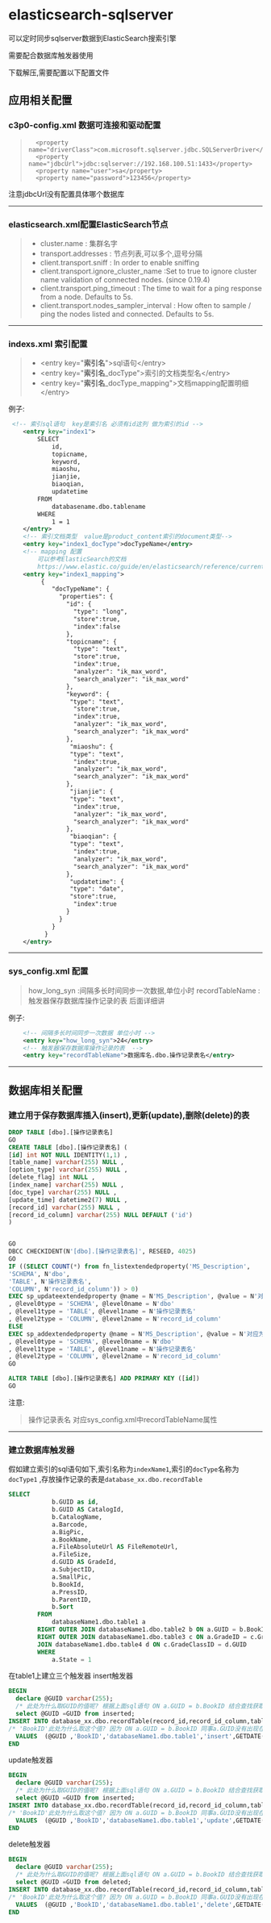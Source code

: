# elasticsearch-sqlserver
可以定时同步sqlserver数据到ElasticSearch搜索引擎

需要配合数据库触发器使用

下载解压,需要配置以下配置文件
## 应用相关配置
### c3p0-config.xml 数据可连接和驱动配置

>		<property name="driverClass">com.microsoft.sqlserver.jdbc.SQLServerDriver</property>
>		<property name="jdbcUrl">jdbc:sqlserver://192.168.100.51:1433</property>
>		<property name="user">sa</property>
>		<property name="password">123456</property>


注意jdbcUrl没有配置具体哪个数据库

------

### elasticsearch.xml配置ElasticSearch节点

> * cluster.name : 集群名字
> * transport.addresses : 节点列表,可以多个,逗号分隔
> * client.transport.sniff : In order to enable sniffing
> * client.transport.ignore_cluster_name :Set to true to ignore cluster name validation of connected nodes. (since 0.19.4)
> * client.transport.ping_timeout : The time to wait for a ping response from a node. Defaults to 5s.
> * client.transport.nodes_sampler_interval : How often to sample / ping the nodes listed and connected. Defaults to 5s.
   

------

### indexs.xml 索引配置
> * &lt;entry key="**索引名**"&gt;sql语句&lt;/entry&gt;
> * &lt;entry key="**索引名**_docType"&gt;索引的文档类型名&lt;/entry&gt;
> * &lt;entry key="**索引名**_docType_mapping"&gt;文档mapping配置明细&lt;/entry&gt;

例子:
```xml
 <!-- 索引sql语句  key是索引名 必须有id这列 做为索引的id -->
    <entry key="index1">
		SELECT
			id,
			topicname,
			keyword,
			miaoshu,
			jianjie,
			biaoqian,
			updatetime
		FROM
			databasename.dbo.tablename
		WHERE
			1 = 1
	</entry>
    <!-- 索引文档类型  value是product_content索引的document类型-->
    <entry key="index1_docType">docTypeName</entry>
    <!-- mapping 配置  
        可以参考ElasticSearch的文档
        https://www.elastic.co/guide/en/elasticsearch/reference/current/mapping.html-->
    <entry key="index1_mapping">
		 {
		    "docTypeName": {
		      "properties": {
		        "id": {
		          "type": "long",
		          "store":true,
		          "index":false
		        },
		        "topicname": {
		          "type": "text",
		          "store":true,
		          "index":true,
	           	  "analyzer": "ik_max_word",
		          "search_analyzer": "ik_max_word"
		        },
		        "keyword": {
		         "type": "text",
		          "store":true,
		          "index":true,
	           	  "analyzer": "ik_max_word",
		          "search_analyzer": "ik_max_word"
		        },
		         "miaoshu": {
		         "type": "text",
		          "index":true,
	           	  "analyzer": "ik_max_word",
		          "search_analyzer": "ik_max_word"
		        },
		         "jianjie": {
		         "type": "text",
		          "index":true,
	           	  "analyzer": "ik_max_word",
		          "search_analyzer": "ik_max_word"
		        },
		         "biaoqian": {
		         "type": "text",
		          "index":true,
	           	  "analyzer": "ik_max_word",
		          "search_analyzer": "ik_max_word"
		        },
		         "updatetime": {
		         "type": "date",
		         "store":true,
		          "index":true
		        }
		      }
		    }
		  }
	</entry>     
```
------

### sys_config.xml 配置

> how_long_syn :间隔多长时间同步一次数据,单位小时
> recordTableName : 触发器保存数据库操作记录的表   后面详细讲

例子:
```xml
   	<!-- 间隔多长时间同步一次数据 单位小时 -->
    <entry key="how_long_syn">24</entry>
    <!-- 触发器保存数据库操作记录的表  -->
    <entry key="recordTableName">数据库名.dbo.操作记录表名</entry>
```
------

## 数据库相关配置

### 建立用于保存数据库插入(insert),更新(update),删除(delete)的表
```sql
DROP TABLE [dbo].[操作记录表名]
GO
CREATE TABLE [dbo].[操作记录表名] (
[id] int NOT NULL IDENTITY(1,1) ,
[table_name] varchar(255) NULL ,
[option_type] varchar(255) NULL ,
[delete_flag] int NULL ,
[index_name] varchar(255) NULL ,
[doc_type] varchar(255) NULL ,
[update_time] datetime2(7) NULL ,
[record_id] varchar(255) NULL ,
[record_id_column] varchar(255) NULL DEFAULT ('id') 
)


GO
DBCC CHECKIDENT(N'[dbo].[操作记录表名]', RESEED, 4025)
GO
IF ((SELECT COUNT(*) from fn_listextendedproperty('MS_Description', 
'SCHEMA', N'dbo', 
'TABLE', N'操作记录表名', 
'COLUMN', N'record_id_column')) > 0) 
EXEC sp_updateextendedproperty @name = N'MS_Description', @value = N'对应为主键用的id的名称,不填写的话默认id'
, @level0type = 'SCHEMA', @level0name = N'dbo'
, @level1type = 'TABLE', @level1name = N'操作记录表名'
, @level2type = 'COLUMN', @level2name = N'record_id_column'
ELSE
EXEC sp_addextendedproperty @name = N'MS_Description', @value = N'对应为主键用的id的名称,不填写的话默认id'
, @level0type = 'SCHEMA', @level0name = N'dbo'
, @level1type = 'TABLE', @level1name = N'操作记录表名'
, @level2type = 'COLUMN', @level2name = N'record_id_column'
GO

ALTER TABLE [dbo].[操作记录表名] ADD PRIMARY KEY ([id])
GO
```
注意:
>操作记录表名 对应sys_config.xml中recordTableName属性

------

### 建立数据库触发器
假如建立索引的sql语句如下,索引名称为`indexName1`,索引的`docType`名称为`docType1` ,存放操作记录的表是`database_xx.dbo.recordTable`
```sql
SELECT
			b.GUID as id,
			b.GUID AS CatalogId,
			b.CatalogName,
			a.Barcode,
			a.BigPic,
			a.BookName,
			a.FileAbsoluteUrl AS FileRemoteUrl,
			a.FileSize,
			d.GUID AS GradeId,
			a.SubjectID,
			a.SmallPic,
			b.BookId,
			a.PressID,
			b.ParentID,
			b.Sort
		FROM
			databaseName1.dbo.table1 a
		RIGHT OUTER JOIN databaseName1.dbo.table2 b ON a.GUID = b.BookID
		RIGHT OUTER JOIN databaseName1.dbo.table3 c ON a.GradeID = c.GradeID
		JOIN databaseName1.dbo.table4 d ON c.GradeClassID = d.GUID
		WHERE
			a.State = 1
```
在table1上建立三个触发器
insert触发器
```sql
BEGIN
  declare @GUID varchar(255);
  /* 此处为什么取GUID的值呢? 根据上面sql语句 ON a.GUID = b.BookID 结合查找获取的列(结果集列中)中出现了推断b.BookId, */
  select @GUID =GUID from inserted;
INSERT INTO database_xx.dbo.recordTable(record_id,record_id_column,table_name,option_type,update_time,delete_flag,index_name,doc_type) 
/* 'BookID'此处为什么取这个值? 因为 ON a.GUID = b.BookID 同事a.GUID没有出现在查询结果集列中,而b.BookID缺出现在结果集列中 */
  VALUES  (@GUID ,'BookID','databaseName1.dbo.table1','insert',GETDATE(),0,'indexName1','docType1');
END

```
update触发器
```sql
BEGIN
  declare @GUID varchar(255);
  /* 此处为什么取GUID的值呢? 根据上面sql语句 ON a.GUID = b.BookID 结合查找获取的列(结果集列中)中出现了推断b.BookId, */
  select @GUID =GUID from inserted;
INSERT INTO database_xx.dbo.recordTable(record_id,record_id_column,table_name,option_type,update_time,delete_flag,index_name,doc_type) 
/* 'BookID'此处为什么取这个值? 因为 ON a.GUID = b.BookID 同事a.GUID没有出现在查询结果集列中,而b.BookID缺出现在结果集列中 */
  VALUES  (@GUID ,'BookID','databaseName1.dbo.table1','update',GETDATE(),0,'indexName1','docType1');
END
```
delete触发器
```sql
BEGIN
  declare @GUID varchar(255);
  /* 此处为什么取GUID的值呢? 根据上面sql语句 ON a.GUID = b.BookID 结合查找获取的列(结果集列中)中出现了推断b.BookId, */
  select @GUID =GUID from deleted;
INSERT INTO database_xx.dbo.recordTable(record_id,record_id_column,table_name,option_type,update_time,delete_flag,index_name,doc_type) 
/* 'BookID'此处为什么取这个值? 因为 ON a.GUID = b.BookID 同事a.GUID没有出现在查询结果集列中,而b.BookID缺出现在结果集列中 */
  VALUES  (@GUID ,'BookID','databaseName1.dbo.table1','delete',GETDATE(),0,'indexName1','docType1');
END
```
